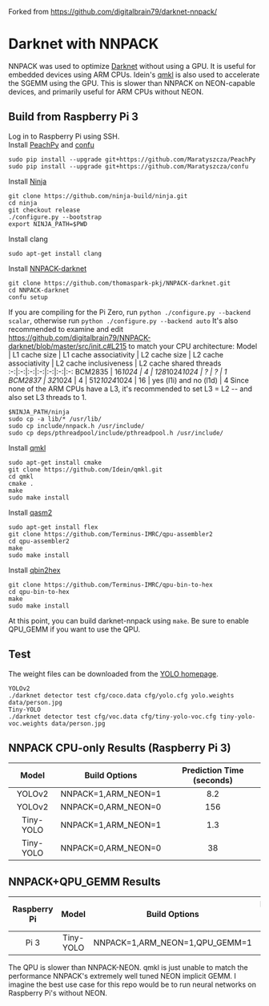 Forked from https://github.com/digitalbrain79/darknet-nnpack/

# Darknet with NNPACK
NNPACK was used to optimize [Darknet](https://github.com/pjreddie/darknet) without using a GPU. It is useful for embedded devices using ARM CPUs.
Idein's [qmkl](https://github.com/Idein/qmkl) is also used to accelerate the SGEMM using the GPU. This is slower than NNPACK on NEON-capable devices, and primarily useful for ARM CPUs without NEON.

## Build from Raspberry Pi 3
Log in to Raspberry Pi using SSH.<br/>
Install [PeachPy](https://github.com/Maratyszcza/PeachPy) and [confu](https://github.com/Maratyszcza/confu)
```
sudo pip install --upgrade git+https://github.com/Maratyszcza/PeachPy
sudo pip install --upgrade git+https://github.com/Maratyszcza/confu
```
Install [Ninja](https://ninja-build.org/)
```
git clone https://github.com/ninja-build/ninja.git
cd ninja
git checkout release
./configure.py --bootstrap
export NINJA_PATH=$PWD
```
Install clang
```
sudo apt-get install clang
```
Install [NNPACK-darknet](https://github.com/thomaspark-pkj/NNPACK-darknet.git)
```
git clone https://github.com/thomaspark-pkj/NNPACK-darknet.git
cd NNPACK-darknet
confu setup
```
If you are compiling for the Pi Zero, run `python ./configure.py --backend scalar`, otherwise run `python ./configure.py --backend auto`
It's also recommended to examine and edit https://github.com/digitalbrain79/NNPACK-darknet/blob/master/src/init.c#L215 to match your CPU architecture:
Model | L1 cache size | L1 cache associativity | L2 cache size | L2 cache associativity | L2 cache inclusiveness | L2 cache shared threads
:-:|:-:|:-:|:-:|:-:|:-:|:-:
BCM2835 | 16*1024 | 4 | 128*1024*1024 | ? | ? | 1
BCM2837 | 32*1024 | 4 | 512*1024*1024 | 16 | yes (l1i) and no (l1d) | 4
Since none of the ARM CPUs have a L3, it's recommended to set L3 = L2 -- and also set L3 threads to 1.
```
$NINJA_PATH/ninja
sudo cp -a lib/* /usr/lib/
sudo cp include/nnpack.h /usr/include/
sudo cp deps/pthreadpool/include/pthreadpool.h /usr/include/
```

Install [qmkl](https://github.com/Idein/qmkl)
```
sudo apt-get install cmake
git clone https://github.com/Idein/qmkl.git
cd qmkl
cmake .
make
sudo make install
```

Install [qasm2](https://github.com/Terminus-IMRC/qpu-assembler2)
```
sudo apt-get install flex
git clone https://github.com/Terminus-IMRC/qpu-assembler2
cd qpu-assembler2
make
sudo make install
```

Install [qbin2hex](https://github.com/Terminus-IMRC/qpu-bin-to-hex)
```
git clone https://github.com/Terminus-IMRC/qpu-bin-to-hex
cd qpu-bin-to-hex
make
sudo make install
```

At this point, you can build darknet-nnpack using `make`. Be sure to enable QPU_GEMM if you want to use the QPU.

## Test
The weight files can be downloaded from the [YOLO homepage](https://pjreddie.com/darknet/yolo/).
```
YOLOv2
./darknet detector test cfg/coco.data cfg/yolo.cfg yolo.weights data/person.jpg
Tiny-YOLO
./darknet detector test cfg/voc.data cfg/tiny-yolo-voc.cfg tiny-yolo-voc.weights data/person.jpg
```
## NNPACK CPU-only Results (Raspberry Pi 3)
Model | Build Options | Prediction Time (seconds)
:-:|:-:|:-:
YOLOv2 | NNPACK=1,ARM_NEON=1 | 8.2
YOLOv2 | NNPACK=0,ARM_NEON=0 | 156
Tiny-YOLO | NNPACK=1,ARM_NEON=1 | 1.3
Tiny-YOLO | NNPACK=0,ARM_NEON=0 | 38

## NNPACK+QPU_GEMM Results
Raspberry Pi | Model | Build Options | Prediction Time (seconds)
:-:|:-:|:-:|:-:
Pi 3 | Tiny-YOLO | NNPACK=1,ARM_NEON=1,QPU_GEMM=1 | 5.3

The QPU is slower than NNPACK-NEON. qmkl is just unable to match the performance NNPACK's extremely well tuned NEON implicit GEMM.
I imagine the best use case for this repo would be to run neural networks on Raspberry Pi's without NEON.

